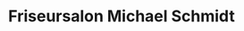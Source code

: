 ---
title: "Friseursalon Michael Schmidt"
url: /neuhaus-am-rennweg/friseursalon-michael-schmidt/
shop: Friseur
---